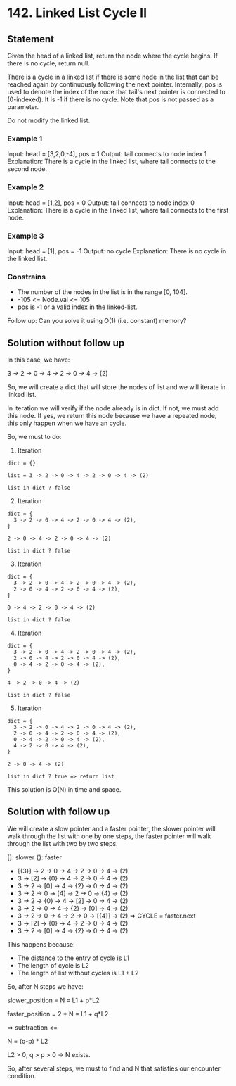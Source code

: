 # 142. Linked List Cycle II

## Statement
Given the head of a linked list, return the node where the cycle begins. If there is no cycle, return null.

There is a cycle in a linked list if there is some node in the list that can be reached again by continuously following the next pointer. Internally, pos is used to denote the index of the node that tail's next pointer is connected to (0-indexed). It is -1 if there is no cycle. Note that pos is not passed as a parameter.

Do not modify the linked list.

### Example 1
Input: head = [3,2,0,-4], pos = 1
Output: tail connects to node index 1
Explanation: There is a cycle in the linked list, where tail connects to the second node.

### Example 2
Input: head = [1,2], pos = 0
Output: tail connects to node index 0
Explanation: There is a cycle in the linked list, where tail connects to the first node.

### Example 3
Input: head = [1], pos = -1
Output: no cycle
Explanation: There is no cycle in the linked list.

### Constrains
- The number of the nodes in the list is in the range [0, 104].
- -105 <= Node.val <= 105
- pos is -1 or a valid index in the linked-list.

Follow up: Can you solve it using O(1) (i.e. constant) memory?

## Solution without follow up

In this case, we have:

3 -> 2 -> 0 -> 4 -> 2 -> 0 -> 4 -> (2)

So, we will create a dict that will store the nodes of list and we will iterate in linked list.

In iteration we will verify if the node already is in dict. If not, we must add this node. If yes, we return this node because we have a repeated node, this only happen when we have an cycle.

So, we must to do:

1) Iteration

```
dict = {}

list = 3 -> 2 -> 0 -> 4 -> 2 -> 0 -> 4 -> (2)

list in dict ? false
```

2) Iteration

```
dict = {
  3 -> 2 -> 0 -> 4 -> 2 -> 0 -> 4 -> (2),
}

2 -> 0 -> 4 -> 2 -> 0 -> 4 -> (2)

list in dict ? false
```

3) Iteration

```
dict = {
  3 -> 2 -> 0 -> 4 -> 2 -> 0 -> 4 -> (2),
  2 -> 0 -> 4 -> 2 -> 0 -> 4 -> (2),
}

0 -> 4 -> 2 -> 0 -> 4 -> (2)

list in dict ? false
```

4) Iteration

```
dict = {
  3 -> 2 -> 0 -> 4 -> 2 -> 0 -> 4 -> (2),
  2 -> 0 -> 4 -> 2 -> 0 -> 4 -> (2),
  0 -> 4 -> 2 -> 0 -> 4 -> (2),
}

4 -> 2 -> 0 -> 4 -> (2)

list in dict ? false
```

5) Iteration

```
dict = {
  3 -> 2 -> 0 -> 4 -> 2 -> 0 -> 4 -> (2),
  2 -> 0 -> 4 -> 2 -> 0 -> 4 -> (2),
  0 -> 4 -> 2 -> 0 -> 4 -> (2),
  4 -> 2 -> 0 -> 4 -> (2),
}

2 -> 0 -> 4 -> (2)

list in dict ? true => return list 
```

This solution is O(N) in time and space.

## Solution with follow up

We will create a slow pointer and a faster pointer, the slower pointer will walk through the list with one by one steps, the faster pointer will walk through the list with two by two steps.

[]: slower
{}: faster

- [{3}] -> 2 -> 0 -> 4 -> 2 -> 0 -> 4 -> (2)
- 3 -> [2] -> {0} -> 4 -> 2 -> 0 -> 4 -> (2)
- 3 -> 2 -> [0] -> 4 -> {2} -> 0 -> 4 -> (2)
- 3 -> 2 -> 0 -> [4] -> 2 -> 0 -> {4} -> (2)
- 3 -> 2 -> {0} -> 4 -> [2] -> 0 -> 4 -> (2)
- 3 -> 2 -> 0 -> 4 -> {2} -> [0] -> 4 -> (2)
- 3 -> 2 -> 0 -> 4 -> 2 -> 0 -> [{4}] -> (2) => CYCLE = faster.next
- 3 -> [2] -> {0} -> 4 -> 2 -> 0 -> 4 -> (2)
- 3 -> 2 -> [0] -> 4 -> {2} -> 0 -> 4 -> (2)

This happens because:

- The distance to the entry of cycle is L1
- The length of cycle is L2
- The length of list without cycles is L1 + L2

So, after N steps we have:

slower_position = N = L1 + p*L2

faster_position = 2 * N = L1 + q*L2

=> subtraction <=

N = (q-p) * L2

L2 > 0; q > p > 0 => N exists.

So, after several steps, we must to find and N that satisfies our encounter condition.










